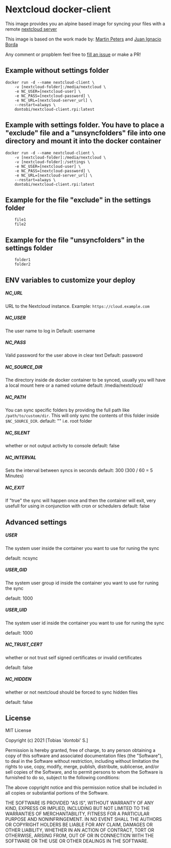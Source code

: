 # Nextcloud docker-client
This image provides you an alpine based image for syncing your files with a remote [nextcloud server ](https://nextcloud.com/)

This image is based on the work made by: [Martin Peters](https://github.com/FreakyBytes) and [Juan Ignacio Borda](https://github.com/juanitomint)

Any comment or propblem feel free to [fill an issue](https://github.com/dontobi/nextcloud-client.rpi/issues/new) or make a PR!

## Example without settings folder
```
docker run -d --name nextcloud-client \
    -v [nextcloud-folder]:/media/nextcloud \
    -e NC_USER=[nextcloud-user] \
    -e NC_PASS=[nextcloud-password] \
    -e NC_URL=[nextcloud-server_url] \
    --restart=always \
    dontobi/nextcloud-client.rpi:latest
```

## Example with settings folder. You have to place a "exclude" file and a "unsyncfolders" file into one directory and mount it into the docker container
```
docker run -d --name nextcloud-client \
    -v [nextcloud-folder]:/media/nextcloud \
    -v [nextcloud-folder]:/settings \
    -e NC_USER=[nextcloud-user] \
    -e NC_PASS=[nextcloud-password] \
    -e NC_URL=[nextcloud-server_url] \
    --restart=always \
    dontobi/nextcloud-client.rpi:latest
```

## Example for the file "exclude" in the settings folder
```
    file1
    file2
```

## Example for the file "unsyncfolders" in the settings folder
```
    folder1
    folder2
```


## ENV variables to customize your deploy

##### NC_URL
URL to the Nextcloud instance. Example: `https://cloud.example.com`

##### NC_USER
The user name to log in
Default: username

##### NC_PASS 
Valid password for the user above in clear text
Default: password

##### NC_SOURCE_DIR
The directory inside de docker container to be synced, usually you will have a local mount here or a named volume
default: /media/nextcloud/

##### NC_PATH
You can sync specific folders by providing the full path like `/path/to/custom/dir`. This will only sync the contents of this folder inside `$NC_SOURCE_DIR`.
default: "" i.e. root folder

##### NC_SILENT
whether or not output activity to console
default: false

##### NC_INTERVAL
Sets the interval between syncs in seconds
default: 300 (300 / 60 = 5 Minutes)

##### NC_EXIT
If "true" the sync will happen once and then the container will exit, very usefull for using 
in conjunction with cron or schedulers
default: false
 
## Advanced settings

##### USER
The system user inside the container you want to use for runing the sync

default: ncsync

##### USER_GID
The system user group id inside the container you want to use for runing the sync

default: 1000

##### USER_UID
The system user id inside the container you want to use for runing the sync

default: 1000

##### NC_TRUST_CERT
whether or not trust self signed certificates or invalid certificates

default: false

##### NC_HIDDEN
whether or not nextcloud should be forced to sync hidden files

default: false


## License
MIT License

Copyright (c) 2021 [Tobias 'dontobi' S.]

Permission is hereby granted, free of charge, to any person obtaining a copy
of this software and associated documentation files (the "Software"), to deal
in the Software without restriction, including without limitation the rights
to use, copy, modify, merge, publish, distribute, sublicense, and/or sell
copies of the Software, and to permit persons to whom the Software is
furnished to do so, subject to the following conditions:

The above copyright notice and this permission notice shall be included in all
copies or substantial portions of the Software.

THE SOFTWARE IS PROVIDED "AS IS", WITHOUT WARRANTY OF ANY KIND, EXPRESS OR
IMPLIED, INCLUDING BUT NOT LIMITED TO THE WARRANTIES OF MERCHANTABILITY,
FITNESS FOR A PARTICULAR PURPOSE AND NONINFRINGEMENT. IN NO EVENT SHALL THE
AUTHORS OR COPYRIGHT HOLDERS BE LIABLE FOR ANY CLAIM, DAMAGES OR OTHER
LIABILITY, WHETHER IN AN ACTION OF CONTRACT, TORT OR OTHERWISE, ARISING FROM,
OUT OF OR IN CONNECTION WITH THE SOFTWARE OR THE USE OR OTHER DEALINGS IN THE
SOFTWARE.
